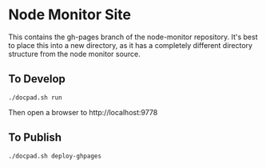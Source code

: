 Node Monitor Site
=================

This contains the gh-pages branch of the node-monitor repository.
It's best to place this into a new directory, as it has a completely
different directory structure from the node monitor source.

To Develop
------------------------------

    ./docpad.sh run

Then open a browser to http://localhost:9778

To Publish
----------

    ./docpad.sh deploy-ghpages
